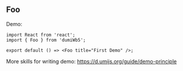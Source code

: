 
## Foo

Demo:

```tsx
import React from 'react';
import { Foo } from 'dumiWb5';

export default () => <Foo title="First Demo" />;
```

More skills for writing demo: https://d.umijs.org/guide/demo-principle
